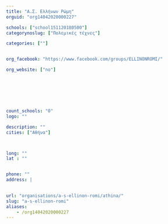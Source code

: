 ```yaml
---
title: "Α.Σ. Ελλήνων Ρώμη"
orguid: "org14042020000227"

schools: ["school151120180500"]
categorynoslug: ["Πολεμικές τέχνες"]

categories: [""]


org_facebook: "https://www.facebook.com/groups/ELLINONROMI/"

org_website: ["no"]







count_schools: "0"
logo: ""

description: ""
cities: ["Αθήνα"]



long: ""
lat : ""


phone: ""
address: |
    

url: "organisations/a-s-ellinon-romi/athina/"
slug: "a-s-ellinon-romi"
aliases:
    - /org14042020000227
---
```



